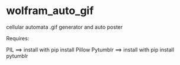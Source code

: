 # wolfram_auto_gif
cellular automata .gif generator and auto poster

Requires:

PIL ==> install with pip install Pillow
Pytumblr ==> install with pip install pytumblr

